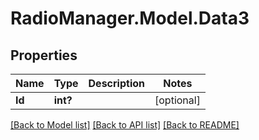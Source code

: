 # RadioManager.Model.Data3
## Properties

Name | Type | Description | Notes
------------ | ------------- | ------------- | -------------
**Id** | **int?** |  | [optional] 

[[Back to Model list]](../README.md#documentation-for-models) [[Back to API list]](../README.md#documentation-for-api-endpoints) [[Back to README]](../README.md)

